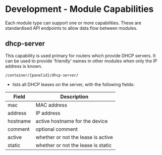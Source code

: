 # Development - Module Capabilities

Each module type can support one or more capabilities. These are standardised API endpoints to allow data flow between modules.

## dhcp-server

This capability is used primary for routers which provide DHCP servers. It can be used to provide 'friendly' names in other modules when only the IP address is known.

`/container/{panelid}/dhcp-server/`

-   lists all DHCP leases on the server, with the following fields:

| Field    | Description                        |
| -------- | ---------------------------------- |
| mac      | MAC address                        |
| address  | IP address                         |
| hostname | active hostname for the device     |
| comment  | optional comment                   |
| active   | whether or not the lease is active |
| static   | whether or not the lease is static |
